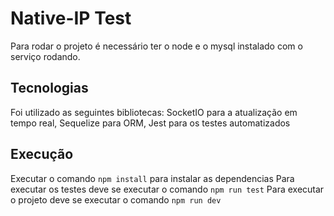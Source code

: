 # Native-IP Test

Para rodar o projeto é necessário ter o node e o mysql instalado com o serviço rodando.
## Tecnologias
Foi utilizado as seguintes bibliotecas: SocketIO para a atualização em tempo real, Sequelize para ORM, Jest para os testes automatizados

## Execução
Executar o comando `npm install` para instalar as dependencias
Para executar os testes deve se executar o comando `npm run test` 
Para executar o projeto deve se executar o comando `npm run dev`


